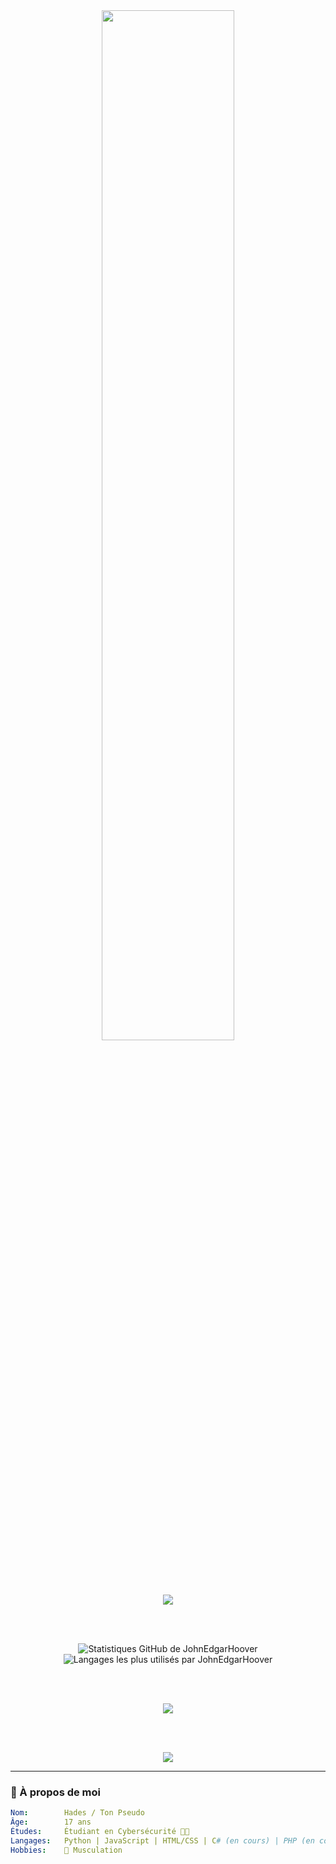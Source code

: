 <div align="center">
  
  <img src="https://readme-typing-svg.demolab.com/?font=Fira+Code&pause=1000&color=0AFFEF&center=true&random=true&lines=Étudiant+en+CyberSécurité;+17+ans+%F0%9F%91%A8%F0%9F%94%AB;+Python,+JS,+HTML/CSS+%E2%9C%94;%26+Apprend+C%23+et+PHP" width="65%"/>

  <br>

  <img src="https://skillicons.dev/icons?i=python,js,html,css,php,cs,github" />

  <br><br>

<img src="https://github-readme-stats.vercel.app/api?username=JohnEdgarHoover&show_icons=true&theme=radical&hide_border=true" alt="Statistiques GitHub de JohnEdgarHoover" />
<img src="https://github-readme-stats.vercel.app/api/top-langs/?username=JohnEdgarHoover&layout=compact&theme=radical&hide_border=true" alt="Langages les plus utilisés par JohnEdgarHoover" />


  <br><br>

  <img src="https://github-profile-trophy.vercel.app/?username=tonpseudo&theme=dracula&margin-w=15&no-frame=true" />

  <br><br>

  <img src="https://github-readme-activity-graph.vercel.app/graph?username=tonpseudo&theme=react-dark&hide_border=true&area=true" />

</div>

---

### 🧠 À propos de moi

```yaml
Nom:        Hades / Ton Pseudo
Âge:        17 ans
Études:     Étudiant en Cybersécurité 🧑‍💻
Langages:   Python | JavaScript | HTML/CSS | C# (en cours) | PHP (en cours)
Hobbies:    💪 Musculation
